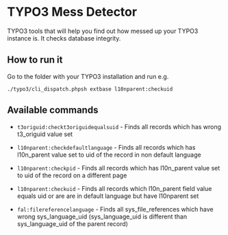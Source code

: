 # TYPO3 Mess Detector

TYPO3 tools that will help you find out how messed up your TYPO3 instance is.
It checks database integrity.

## How to run it
Go to the folder with your TYPO3 installation and run e.g.
```
./typo3/cli_dispatch.phpsh extbase l10nparent:checkuid
```

## Available commands

- `t3origuid:checkt3origuidequalsuid` - Finds all records which has wrong t3_origuid value set

- `l10nparent:checkdefaultlanguage` - Finds all records which has l10n_parent value set to uid of the record in non default language
- `l10nparent:checkpid` - Finds all records which has l10n_parent value set to uid of the record on a different page
- `l10nparent:checkuid` - Finds all records which l10n_parent field value equals uid or are are in default language but have l10nparent set

- `fal:filereferencelanguage` - Finds all sys_file_references which have wrong sys_language_uid (sys_language_uid is different than sys_language_uid of the parent record)
